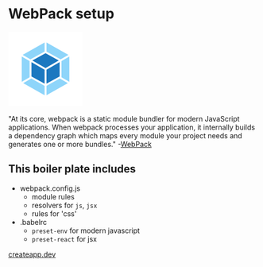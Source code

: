 # WebPack setup

![WebPack](images/icon-square-big-150x150.png)

"At its core, webpack is a static module bundler for modern JavaScript applications. When webpack processes your application, it internally builds a dependency graph which maps every module your project needs and generates one or more bundles." -[WebPack](https://webpack.js.org/)

## This boiler plate includes

- webpack.config.js
  - module rules
  - resolvers for `js`, `jsx`
  - rules for 'css'
- .babelrc
  - `preset-env` for modern javascript
  - `preset-react` for jsx

[createapp.dev](https://createapp.dev/webpack)
